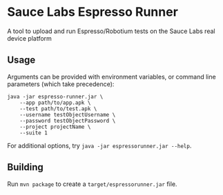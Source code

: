 # Sauce Labs Espresso Runner

A tool to upload and run Espresso/Robotium tests on the Sauce Labs real device platform

## Usage

Arguments can be provided with environment variables, or command line parameters (which take precedence):

```
java -jar espresso-runner.jar \
    --app path/to/app.apk \
    --test path/to/test.apk \
    --username testObjectUsername \
    --password testObjectPassword \
    --project projectName \
    --suite 1
```

For additional options, try `java -jar espressorunner.jar --help`.

## Building

Run `mvn package` to create a `target/espressorunner.jar` file.
